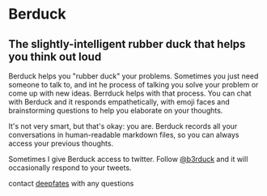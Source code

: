 # Berduck

## The slightly-intelligent rubber duck that helps you think out loud

Berduck helps you "rubber duck" your problems. Sometimes you just need someone to talk to, and int he process of talking you solve your problem or come up with new ideas. Berrduck helps with that process. You can chat with Berduck and it responds empathetically, with emoji faces and brainstorming questions to help you elaborate on your thoughts. 

It's not very smart, but that's okay: you are. Berduck records all your conversations in human-readable markdown files, so you can always access your previous thoughts.

Sometimes I give Berduck access to twitter. Follow [@b3rduck](https://twitter.com/berduck) and it will occasionally respond to your tweets.

contact [deepfates](https://twitter.com/deepfates) with any questions
